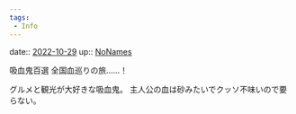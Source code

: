 ```yaml
---
tags:
 - Info
---
```


date:: [2022-10-29](Daily_Note/2022-10-29.md)
up::  [NoNames](Bar/Novel/Chaos/NoNames.md)

吸血鬼百選
全国血巡りの旅……！

グルメと観光が大好きな吸血鬼。
主人公の血は砂みたいでクッソ不味いので要らない。